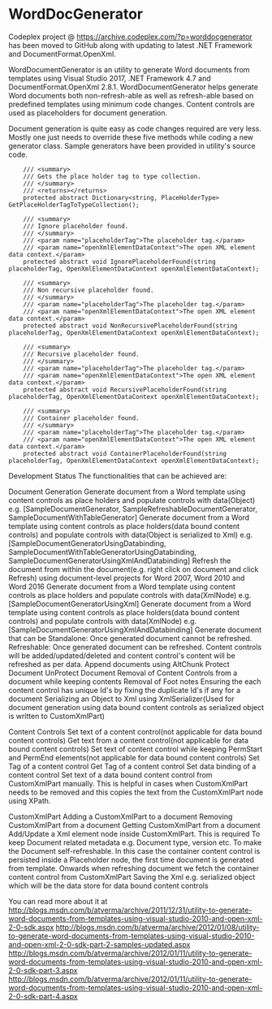 # WordDocGenerator

Codeplex project @ https://archive.codeplex.com/?p=worddocgenerator has been moved to GitHub along with updating to latest .NET Framework and DocumentFormat.OpenXml.

WordDocumentGenerator is an utility to generate Word documents from templates using Visual Studio 2017, .NET Framework 4.7 and DocumentFormat.OpenXml 2.8.1.
WordDocumentGenerator helps generate Word documents both non-refresh-able as well as refresh-able based on predefined templates using minimum code changes.
Content controls are used as placeholders for document generation.

Document generation is quite easy as code changes required are very less. Mostly one just needs to override these five methods while coding a new generator class. Sample generators have been provided in utility's source code. 

        /// <summary>
        /// Gets the place holder tag to type collection.
        /// </summary>
        /// <returns></returns>
        protected abstract Dictionary<string, PlaceHolderType> GetPlaceHolderTagToTypeCollection();

        /// <summary>
        /// Ignore placeholder found.
        /// </summary>
        /// <param name="placeholderTag">The placeholder tag.</param>
        /// <param name="openXmlElementDataContext">The open XML element data context.</param>
        protected abstract void IgnorePlaceholderFound(string placeholderTag, OpenXmlElementDataContext openXmlElementDataContext);

        /// <summary>
        /// Non recursive placeholder found.
        /// </summary>
        /// <param name="placeholderTag">The placeholder tag.</param>
        /// <param name="openXmlElementDataContext">The open XML element data context.</param>
        protected abstract void NonRecursivePlaceholderFound(string placeholderTag, OpenXmlElementDataContext openXmlElementDataContext);

        /// <summary>
        /// Recursive placeholder found.
        /// </summary>
        /// <param name="placeholderTag">The placeholder tag.</param>
        /// <param name="openXmlElementDataContext">The open XML element data context.</param>
        protected abstract void RecursivePlaceholderFound(string placeholderTag, OpenXmlElementDataContext openXmlElementDataContext);

        /// <summary>
        /// Container placeholder found.
        /// </summary>
        /// <param name="placeholderTag">The placeholder tag.</param>
        /// <param name="openXmlElementDataContext">The open XML element data context.</param>
        protected abstract void ContainerPlaceholderFound(string placeholderTag, OpenXmlElementDataContext openXmlElementDataContext);

Development Status
The functionalities that can be achieved are:

Document Generation
Generate document from a Word template using content controls as place holders and populate controls with data(Object) e.g. [SampleDocumentGenerator, SampleRefreshableDocumentGenerator, SampleDocumentWithTableGenerator]
Generate document from a Word template using content controls as place holders(data bound content controls) and populate controls with data(Object is serialized to Xml) e.g. [SampleDocumentGeneratorUsingDatabinding, SampleDocumentWithTableGeneratorUsingDatabinding, SampleDocumentGeneratorUsingXmlAndDatabinding]
Refresh the document from within the document(e.g. right click on document and click Refresh) using document-level projects for Word 2007, Word 2010 and Word 2016
Generate document from a Word template using content controls as place holders and populate controls with data(XmlNode) e.g. [SampleDocumentGeneratorUsingXml]
Generate document from a Word template using content controls as place holders(data bound content controls) and populate controls with data(XmlNode) e.g. [SampleDocumentGeneratorUsingXmlAndDatabinding]
Generate document that can be
Standalone: Once generated document cannot be refreshed.
Refreshable: Once generated document can be refreshed. Content controls will be added/updated/deleted and content control's content will be refreshed as per data.
Append documents using AltChunk
Protect Document
UnProtect Document
Removal of Content Controls from a document while keeping contents
Removal of Foot notes
Ensuring the each content control has unique Id's by fixing the duplicate Id's if any for a document
Serializing an Object to Xml using XmlSerializer(Used for document generation using data bound content controls as serialized object is written to CustomXmlPart)

Content Controls
Set text of a content control(not applicable for data bound content controls)
Get text from a content control(not applicable for data bound content controls)
Set text of content control while keeping PermStart and PermEnd elements(not applicable for data bound content controls)
Set Tag of a content control
Get Tag of a content control
Set data binding of a content control
Set text of a data bound content control from CustomXmlPart manually. This is helpful in cases when CustomXmlPart needs to be removed and this copies the text from the CustomXmlPart node using XPath.

CustomXmlPart
Adding a CustomXmlPart to a document
Removing CustomXmlPart from a document
Getting CustomXmlPart from a document
Add/Update a Xml element node inside CustomXmlPart. This is required
To keep Document related metadata e.g. Document type, version etc.
To make the Document self-refreshable. In this case the container content control is persisted inside a Placeholder node, the first time document is generated from template. Onwards when refreshing document we fetch the container content control from CustomXmlPart
Saving the Xml e.g. serialized object which will be the data store for data bound content controls


You can read more about it at
http://blogs.msdn.com/b/atverma/archive/2011/12/31/utility-to-generate-word-documents-from-templates-using-visual-studio-2010-and-open-xml-2-0-sdk.aspx
http://blogs.msdn.com/b/atverma/archive/2012/01/08/utility-to-generate-word-documents-from-templates-using-visual-studio-2010-and-open-xml-2-0-sdk-part-2-samples-updated.aspx
http://blogs.msdn.com/b/atverma/archive/2012/01/11/utility-to-generate-word-documents-from-templates-using-visual-studio-2010-and-open-xml-2-0-sdk-part-3.aspx
http://blogs.msdn.com/b/atverma/archive/2012/01/11/utility-to-generate-word-documents-from-templates-using-visual-studio-2010-and-open-xml-2-0-sdk-part-4.aspx
